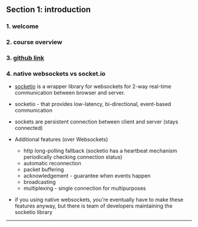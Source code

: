 ## Section 1: introduction

### 1. welcome 
### 2. course overview
### 3. [github link](https://github.com/robertbunch/socketioTheDetails)
### 4. native websockets vs socket.io
- [socketio](https://socket.io/docs/v4/) is a wrapper library for websockets for 2-way real-time communication between browser and server.
- socketio - that provides low-latency, bi-directional, event-based communication
- sockets are persistent connection between client and server (stays connected)

- Additional features (over Websockets)
    - http long-polling fallback (socketio has a heartbeat mechanism periodically checking connection status)
    - automatic reconnection
    - packet buffering
    - acknowledgement - guarantee when events happen
    - broadcasting
    - multiplexing - single connection for multipurposes
- if you using native websockets, you're eventually have to make these features anyway, but there is team of developers maintaining the socketio library

---